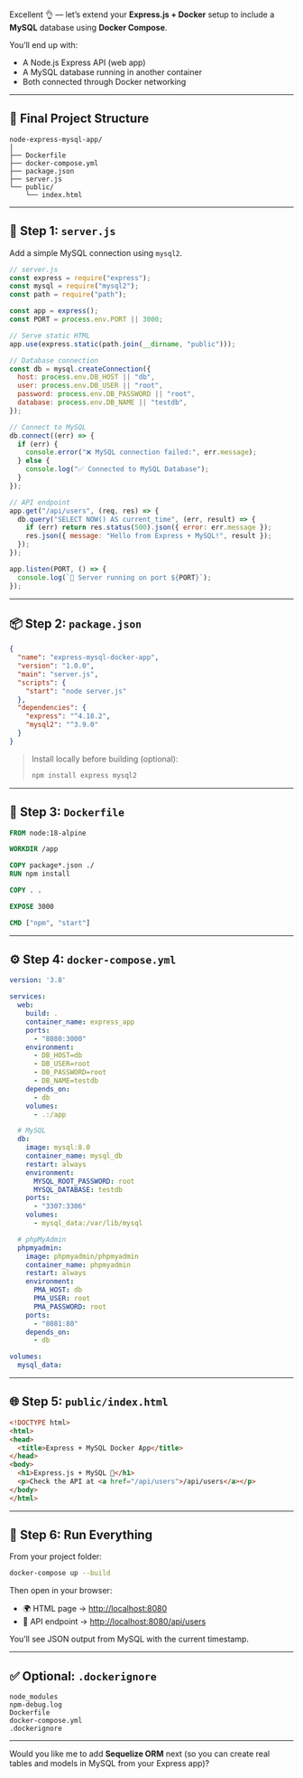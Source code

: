 Excellent 👌 — let’s extend your **Express.js + Docker** setup to include a **MySQL** database using **Docker Compose**.

You’ll end up with:

* A Node.js Express API (web app)
* A MySQL database running in another container
* Both connected through Docker networking

---

## 📁 Final Project Structure

```
node-express-mysql-app/
│
├── Dockerfile
├── docker-compose.yml
├── package.json
├── server.js
└── public/
    └── index.html
```

---

## 🧱 Step 1: `server.js`

Add a simple MySQL connection using `mysql2`.

```js
// server.js
const express = require("express");
const mysql = require("mysql2");
const path = require("path");

const app = express();
const PORT = process.env.PORT || 3000;

// Serve static HTML
app.use(express.static(path.join(__dirname, "public")));

// Database connection
const db = mysql.createConnection({
  host: process.env.DB_HOST || "db",
  user: process.env.DB_USER || "root",
  password: process.env.DB_PASSWORD || "root",
  database: process.env.DB_NAME || "testdb",
});

// Connect to MySQL
db.connect((err) => {
  if (err) {
    console.error("❌ MySQL connection failed:", err.message);
  } else {
    console.log("✅ Connected to MySQL Database");
  }
});

// API endpoint
app.get("/api/users", (req, res) => {
  db.query("SELECT NOW() AS current_time", (err, result) => {
    if (err) return res.status(500).json({ error: err.message });
    res.json({ message: "Hello from Express + MySQL!", result });
  });
});

app.listen(PORT, () => {
  console.log(`🚀 Server running on port ${PORT}`);
});
```

---

## 📦 Step 2: `package.json`

```json
{
  "name": "express-mysql-docker-app",
  "version": "1.0.0",
  "main": "server.js",
  "scripts": {
    "start": "node server.js"
  },
  "dependencies": {
    "express": "^4.18.2",
    "mysql2": "^3.9.0"
  }
}
```

> Install locally before building (optional):
>
> ```bash
> npm install express mysql2
> ```

---

## 🐳 Step 3: `Dockerfile`

```dockerfile
FROM node:18-alpine

WORKDIR /app

COPY package*.json ./
RUN npm install

COPY . .

EXPOSE 3000

CMD ["npm", "start"]
```

---

## ⚙️ Step 4: `docker-compose.yml`

```yaml
version: '3.8'

services:
  web:
    build: .
    container_name: express_app
    ports:
      - "8080:3000"
    environment:
      - DB_HOST=db
      - DB_USER=root
      - DB_PASSWORD=root
      - DB_NAME=testdb
    depends_on:
      - db
    volumes:
      - .:/app

  # MySQL
  db:
    image: mysql:8.0
    container_name: mysql_db
    restart: always
    environment:
      MYSQL_ROOT_PASSWORD: root
      MYSQL_DATABASE: testdb
    ports:
      - "3307:3306"
    volumes:
      - mysql_data:/var/lib/mysql

  # phpMyAdmin
  phpmyadmin:
    image: phpmyadmin/phpmyadmin
    container_name: phpmyadmin
    restart: always
    environment:
      PMA_HOST: db
      PMA_USER: root
      PMA_PASSWORD: root
    ports:
      - "8081:80"
    depends_on:
      - db

volumes:
  mysql_data:
```

---

## 🌐 Step 5: `public/index.html`

```html
<!DOCTYPE html>
<html>
<head>
  <title>Express + MySQL Docker App</title>
</head>
<body>
  <h1>Express.js + MySQL 🐳</h1>
  <p>Check the API at <a href="/api/users">/api/users</a></p>
</body>
</html>
```

---

## 🚀 Step 6: Run Everything

From your project folder:

```bash
docker-compose up --build
```

Then open in your browser:

* 🌍 HTML page → [http://localhost:8080](http://localhost:8080)
* 📡 API endpoint → [http://localhost:8080/api/users](http://localhost:8080/api/users)

You’ll see JSON output from MySQL with the current timestamp.

---

## ✅ Optional: `.dockerignore`

```
node_modules
npm-debug.log
Dockerfile
docker-compose.yml
.dockerignore
```

---

Would you like me to add **Sequelize ORM** next (so you can create real tables and models in MySQL from your Express app)?
